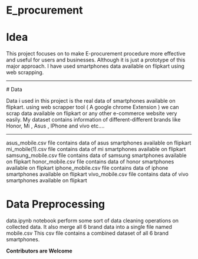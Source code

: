 # E_procurement

# Idea
<p>
  This project focuses on to make E-procurement procedure more effective and useful for users and businesses.
  Although it is just a prototype of this major approach.
  I have used smartphones data available on flipkart using web scrapping.

</p>
<hr>
# Data
<p>
  Data i used in this project is the real data of smartphones available on flipkart.
  using web scrapper tool ( A google chrome Extension ) we can scrap data available 
  on flipkart or any other e-commerce website very easily.
  My dataset contains information of different-different brands like Honor, Mi ,
  Asus , IPhone and vivo etc....
  <hr>
  asus_mobile.csv file contains data of asus smartphones available on flipkart
  mi_mobile(1).csv file contains data of mi smartphones available on flipkart
  samsung_mobile.csv file contains data of samsung smartphones available on flipkart
  honor_mobile.csv file contains data of honor smartphones available on flipkart
  iphone_mobile.csv file contains data of iphone smartphones available on flipkart
  vivo_mobile.csv file contains data of vivo smartphones available on flipkart

</p>

# Data Preprocessing
<p>
  data.ipynb notebook perform some sort of data cleaning operations on collected data.
  It also merge all 6 brand data into a single file named mobile.csv
  This csv file contains a combined dataset of all 6 brand smartphones.
 
 </p>
 
 <b>Contributors are Welcome</b>
 
 

